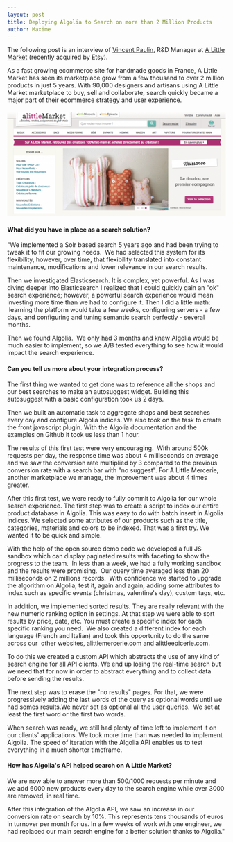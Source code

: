 ```yaml
---
layout: post
title: Deploying Algolia to Search on more than 2 Million Products
author: Maxime
---
```


The following post is an interview of [Vincent Paulin][1], R&D Manager at [A Little
Market][2] (recently acquired by Etsy).

As a fast growing ecommerce site for handmade goods in France, A Little Market
has seen its marketplace grow from a few thousand to over 2 million products
in just 5 years. With 90,000 designers and artisans using A Little Market
marketplace to buy, sell and collaborate, search quickly became a major part
of their ecommerce strategy and user experience.

#### **![ALittleMarket][3]**

#### **What did you have in place as a search solution?**

"We implemented a Solr based search 5 years ago and had been trying to tweak
it to fit our growing needs.  We had selected this system for its flexibility,
however, over time, that flexibility translated into constant maintenance,
modifications and lower relevance in our search results.

Then we investigated Elasticsearch. It is complex, yet powerful. As I was
diving deeper into Elasticsearch I realized that I could quickly gain an "ok"
search experience; however, a powerful search experience would mean investing
more time than we had to configure it. Then I did a little math:  learning the
platform would take a few weeks, configuring servers - a few days, and
configuring and tuning semantic search perfectly - several months.

Then we found Algolia.  We only had 3 months and knew Algolia would be much
easier to implement, so we A/B tested everything to see how it would impact
the search experience.

#### **Can you tell us more about your integration process?**

The first thing we wanted to get done was to reference all the shops and our
best searches to make an autosuggest widget. Building this autosuggest with a
basic configuration took us 2 days.

Then we built an automatic task to aggregate shops and best searches every day
and configure Algolia indices. We also took on the task to create the front
javascript plugin. With the Algolia documentation and the examples on Github
it took us less than 1 hour.

The results of this first test were very encouraging.  With around 500k
requests per day, the response time was about 4 milliseconds on average and we
saw the conversion rate multiplied by 3 compared to the previous conversion
rate with a search bar with "no suggest". For A Little Mercerie, another
marketplace we manage, the improvement was about 4 times greater.

After this first test, we were ready to fully commit to Algolia for our whole
search experience. The first step was to create a script to index our entire
product database in Algolia. This was easy to do with batch insert in Algolia
indices. We selected some attributes of our products such as the title,
categories, materials and colors to be indexed. That was a first try. We
wanted it to be quick and simple.

With the help of the open source demo code we developed a full JS sandbox
which can display paginated results with faceting to show the progress to the
team.  In less than a week, we had a fully working sandbox and the results
were promising.  Our query time averaged less than 20 milliseconds on 2
millions records.  With confidence we started to upgrade the algorithm on
Algolia, test it, again and again, adding some attributes to index such as
specific events (christmas, valentine's day), custom tags, etc.

In addition, we implemented sorted results. They are really relevant with the
new numeric ranking option in settings. At that step we were able to sort
results by price, date, etc. You must create a specific index for each
specific ranking you need.  We also created a different index for each
language (French and Italian) and took this opportunity to do the same across
our  other websites, alittlemercerie.com and alittleepicerie.com.

To do this we created a custom API which abstracts the use of any kind of
search engine for all API clients. We end up losing the real-time search but
we need that for now in order to abstract everything and to collect data
before sending the results.

The next step was to erase the "no results" pages. For that, we were
progressively adding the last words of the query as optional words until we
had somes results.We never set as optional all the user queries.  We set at
least the first word or the first two words.

When search was ready, we still had plenty of time left to implement it on our
clients' applications. We took more time than was needed to implement Algolia.
The speed of iteration with the Algolia API enables us to test everything in a
much shorter timeframe.

#### **How has Algolia's API helped search on A Little Market?**

We are now able to answer more than 500/1000 requests per minute and we add
6000 new products every day to the search engine while over 3000 are removed,
in real time.

After this integration of the Algolia API, we saw an increase in our
conversion rate on search by 10%. This represents tens thousands of euros in
turnover per month for us. In a few weeks of work with one engineer, we had
replaced our main search engine for a better solution thanks to Algolia."


[1]: fr.linkedin.com/pub/vincent-paulin/71/1a3/86a
[2]: http://www.alittlemarket.com/
[3]: /assets/Capture-decran-2014-07-11-17.31.04-1024x486.png
